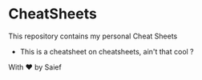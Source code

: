 # CheatSheets

This repository contains my personal Cheat Sheets

- This is a cheatsheet on cheatsheets, ain't that cool ? 

With :heart: by Saief
